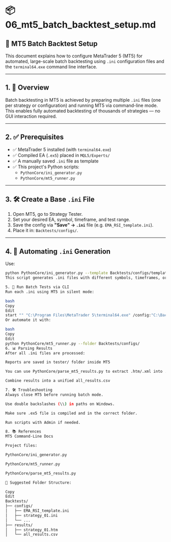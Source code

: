 # 📦 06_mt5_batch_backtest_setup.md

## 🎯 MT5 Batch Backtest Setup

This document explains how to configure MetaTrader 5 (MT5) for automated, large-scale batch backtesting using `.ini` configuration files and the `terminal64.exe` command line interface.

---

## 1. 📘 Overview

Batch backtesting in MT5 is achieved by preparing multiple `.ini` files (one per strategy or configuration) and running MT5 via command-line mode.  
This enables fully automated backtesting of thousands of strategies — no GUI interaction required.

---

## 2. ✅ Prerequisites

- ✅ MetaTrader 5 installed (with `terminal64.exe`)
- ✅ Compiled EA (`.ex5`) placed in `MQL5/Experts/`
- ✅ A manually saved `.ini` file as template
- ✅ This project's Python scripts:
  - `PythonCore/ini_generator.py`
  - `PythonCore/mt5_runner.py`

---

## 3. 🛠️ Create a Base `.ini` File

1. Open MT5, go to Strategy Tester.
2. Set your desired EA, symbol, timeframe, and test range.
3. Save the config via **"Save" → `.ini`** file (e.g. `EMA_RSI_template.ini`).
4. Place it in: `Backtests/configs/`.

---

## 4. 🤖 Automating `.ini` Generation

Use:

```bash
python PythonCore/ini_generator.py --template Backtests/configs/template.ini --output-dir Backtests/configs/
This script generates .ini files with different symbols, timeframes, or strategy parameters.

5. 🚀 Run Batch Tests via CLI
Run each .ini using MT5 in silent mode:

bash
Copy
Edit
start "" "C:\Program Files\MetaTrader 5\terminal64.exe" /config:"C:\Backtests\configs\strategy_01.ini"
Or automate it with:

bash
Copy
Edit
python PythonCore/mt5_runner.py --folder Backtests/configs/
6. 📊 Parsing Results
After all .ini files are processed:

Reports are saved in tester/ folder inside MT5

You can use PythonCore/parse_mt5_results.py to extract .htm/.xml into .csv

Combine results into a unified all_results.csv

7. 🛠️ Troubleshooting
Always close MT5 before running batch mode.

Use double backslashes (\\) in paths on Windows.

Make sure .ex5 file is compiled and in the correct folder.

Run scripts with Admin if needed.

8. 📚 References
MT5 Command-Line Docs

Project files:

PythonCore/ini_generator.py

PythonCore/mt5_runner.py

PythonCore/parse_mt5_results.py

📁 Suggested Folder Structure:

Copy
Edit
Backtests/
├── configs/
│   ├── EMA_RSI_template.ini
│   ├── strategy_01.ini
│   └── ...
├── results/
│   ├── strategy_01.htm
│   └── all_results.csv
